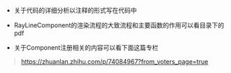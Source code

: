 * 关于代码的详细分析以注释的形式写在代码中
* RayLineComponent的渲染流程的大致流程和主要函数的作用可以看目录下的pdf

* 关于Component注册相关的内容可以看下面这篇专栏
>  https://zhuanlan.zhihu.com/p/74084967?from_voters_page=true